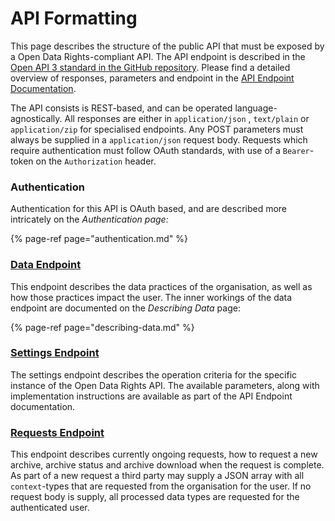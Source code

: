 # API Formatting

This page describes the structure of the public API that must be exposed by a Open Data Rights-compliant API. The API endpoint is described in the [Open API 3 standard in the GitHub repository](https://github.com/aeon-data-requests/open-data-rights-api/blob/main/spec/openapi.json). Please find a detailed overview of responses, parameters and endpoint in the [API Endpoint Documentation](https://bump.sh/doc/open-dsar-api).

The API consists is REST-based, and can be operated language-agnostically. All responses are either in `application/json` , `text/plain` or `application/zip` for specialised endpoints. Any POST parameters must always be supplied in a `application/json` request body. Requests which require authentication must follow OAuth standards, with use of a `Bearer`-token on the `Authorization` header.

### Authentication

Authentication for this API is OAuth based, and are described more intricately on the _Authentication page:_

{% page-ref page="authentication.md" %}

### [Data Endpoint](https://bump.sh/doc/open-dsar-api#endpoint-data)

This endpoint describes the data practices of the organisation, as well as how those practices impact the user. The inner workings of the data endpoint are documented on the _Describing Data_ page:

{% page-ref page="describing-data.md" %}

### [Settings Endpoint](https://bump.sh/doc/open-dsar-api#endpoint-settings)

The settings endpoint describes the operation criteria for the specific instance of the Open Data Rights API. The available parameters, along with implementation instructions are available as part of the API Endpoint documentation.

### [Requests Endpoint](https://bump.sh/doc/open-dsar-api#endpoint-requests)

This endpoint describes currently ongoing requests, how to request a new archive, archive status and archive download when the request is complete. As part of a new request a third party may supply a JSON array with all `context`-types that are requested from the organisation for the user. If no request body is supply, all processed data types are requested for the authenticated user.




